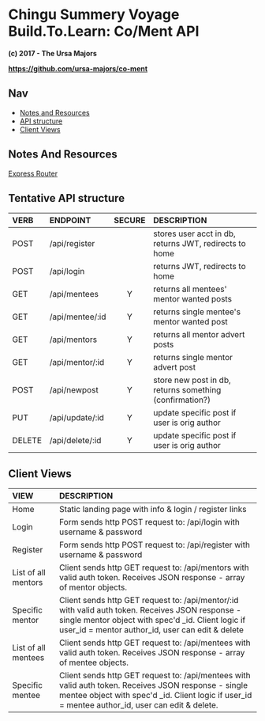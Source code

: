 # Chingu Summery Voyage Build.To.Learn: Co/Ment API

**(c) 2017 - The Ursa Majors**

**https://github.com/ursa-majors/co-ment**

## Nav

* [Notes and Resources](#notes-and-resources)
* [API structure](#tentative-api-structure)
* [Client Views](#client-views)

## Notes And Resources

[Express Router](http://expressjs.com/en/api.html#router)


## Tentative API structure

| VERB   | ENDPOINT        | SECURE | DESCRIPTION      |
|:-------|:----------------|:------:|:-----------------|
| POST   | /api/register   |        | stores user acct in db, returns JWT, redirects to home |
| POST   | /api/login      |        | returns JWT, redirects to home |
| GET    | /api/mentees    |   Y    | returns all mentees' mentor wanted posts  |
| GET    | /api/mentee/:id |   Y    | returns single mentee's mentor wanted post  |
| GET    | /api/mentors    |   Y    | returns all mentor advert posts  |
| GET    | /api/mentor/:id |   Y    | returns single mentor advert post  |
| POST   | /api/newpost    |   Y    | store new post in db, returns something (confirmation?)  |
| PUT    | /api/update/:id |   Y    | update specific post if user is orig author  |
| DELETE | /api/delete/:id |   Y    | update specific post if user is orig author  |


## Client Views

| VIEW                | DESCRIPTION      |
|:--------------------|:-----------------|
| Home                | Static landing page with info & login / register links |
| Login               | Form sends http POST request to: /api/login with username & password |
| Register            | Form sends http POST request to: /api/register with username & password |
| List of all mentors | Client sends http GET request to: /api/mentors with valid auth token. Receives JSON response - array of mentor objects. |
| Specific mentor     | Client sends http GET request to: /api/mentor/:id with valid auth token. Receives JSON response - single mentor object with spec'd _id. Client logic if user_id = mentor author_id, user can edit & delete |
| List of all mentees | Client sends http GET request to: /api/mentees with valid auth token. Receives JSON response - array of mentee objects. |
| Specific mentee     | Client sends http GET request to: /api/mentees with valid auth token. Receives JSON response - single mentee object with spec'd _id. Client logic if user_id = mentee author_id, user can edit & delete. |
